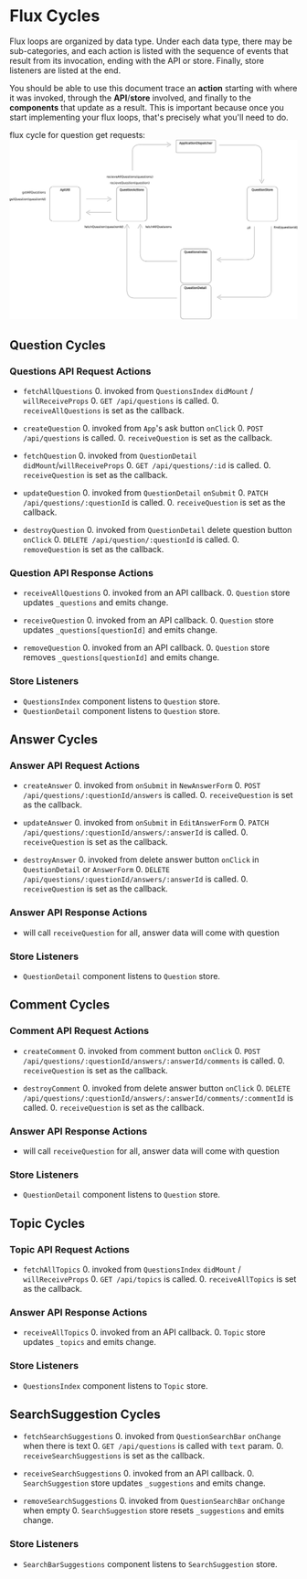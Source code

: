# Flux Cycles

Flux loops are organized by data type. Under each data type, there may
be sub-categories, and each action is listed with the sequence of events
that result from its invocation, ending with the API or store. Finally,
store listeners are listed at the end.

You should be able to use this document trace an **action** starting
with where it was invoked, through the **API**/**store** involved, and
finally to the **components** that update as a result. This is important
because once you start implementing your flux loops, that's precisely
what you'll need to do.

flux cycle for question get requests:
![flux]

## Question Cycles

### Questions API Request Actions

* `fetchAllQuestions`
  0. invoked from `QuestionsIndex` `didMount` / `willReceiveProps`
  0. `GET /api/questions` is called.
  0. `receiveAllQuestions` is set as the callback.

* `createQuestion`
  0. invoked from `App`'s ask button `onClick`
  0. `POST /api/questions` is called.
  0. `receiveQuestion` is set as the callback.

* `fetchQuestion`
  0. invoked from `QuestionDetail` `didMount`/`willReceiveProps`
  0. `GET /api/questions/:id` is called.
  0. `receiveQuestion` is set as the callback.

* `updateQuestion`
  0. invoked from `QuestionDetail` `onSubmit`
  0. `PATCH /api/questions/:questionId` is called.
  0. `receiveQuestion` is set as the callback.

* `destroyQuestion`
  0. invoked from `QuestionDetail` delete question button `onClick`
  0. `DELETE /api/question/:questionId` is called.
  0. `removeQuestion` is set as the callback.

### Question API Response Actions

* `receiveAllQuestions`
  0. invoked from an API callback.
  0. `Question` store updates `_questions` and emits change.

* `receiveQuestion`
  0. invoked from an API callback.
  0. `Question` store updates `_questions[questionId]` and emits change.

* `removeQuestion`
  0. invoked from an API callback.
  0. `Question` store removes `_questions[questionId]` and emits change.

### Store Listeners

* `QuestionsIndex` component listens to `Question` store.
* `QuestionDetail` component listens to `Question` store.


## Answer Cycles

### Answer API Request Actions

* `createAnswer`
  0. invoked from `onSubmit` in `NewAnswerForm`
  0. `POST /api/questions/:questionId/answers` is called.
  0. `receiveQuestion` is set as the callback.

* `updateAnswer`
  0. invoked from `onSubmit` in `EditAnswerForm`
  0. `PATCH /api/questions/:questionId/answers/:answerId` is called.
  0. `receiveQuestion` is set as the callback.

* `destroyAnswer`
  0. invoked from delete answer button `onClick` in `QuestionDetail` or `AnswerForm`
  0. `DELETE /api/questions/:questionId/answers/:answerId` is called.
  0. `receiveQuestion` is set as the callback.

### Answer API Response Actions

* will call `receiveQuestion` for all, answer data will come with question

### Store Listeners

* `QuestionDetail` component listens to `Question` store.


## Comment Cycles

### Comment API Request Actions

* `createComment`
  0. invoked from comment button `onClick`
  0. `POST /api/questions/:questionId/answers/:answerId/comments` is called.
  0. `receiveQuestion` is set as the callback.

* `destroyComment`
  0. invoked from delete answer button `onClick`
  0. `DELETE /api/questions/:questionId/answers/:answerId/comments/:commentId` is called.
  0. `receiveQuestion` is set as the callback.

### Answer API Response Actions

* will call `receiveQuestion` for all, answer data will come with question

### Store Listeners

* `QuestionDetail` component listens to `Question` store.


## Topic Cycles

### Topic API Request Actions

* `fetchAllTopics`
  0. invoked from `QuestionsIndex` `didMount` / `willReceiveProps`
  0. `GET /api/topics` is called.
  0. `receiveAllTopics` is set as the callback.

### Answer API Response Actions

* `receiveAllTopics`
  0. invoked from an API callback.
  0. `Topic` store updates `_topics` and emits change.

### Store Listeners

* `QuestionsIndex` component listens to `Topic` store.


## SearchSuggestion Cycles

* `fetchSearchSuggestions`
  0. invoked from `QuestionSearchBar` `onChange` when there is text
  0. `GET /api/questions` is called with `text` param.
  0. `receiveSearchSuggestions` is set as the callback.

* `receiveSearchSuggestions`
  0. invoked from an API callback.
  0. `SearchSuggestion` store updates `_suggestions` and emits change.

* `removeSearchSuggestions`
  0. invoked from `QuestionSearchBar` `onChange` when empty
  0. `SearchSuggestion` store resets `_suggestions` and emits change.

### Store Listeners

* `SearchBarSuggestions` component listens to `SearchSuggestion` store.



[flux]: ./flux.png
